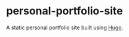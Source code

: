 # personal-portfolio-site

A static personal portfolio site built using [Hugo](https://gohugo.io/).
